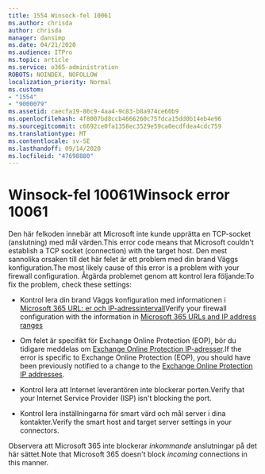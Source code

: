```yaml
---
title: 1554 Winsock-fel 10061
ms.author: chrisda
author: chrisda
manager: dansimp
ms.date: 04/21/2020
ms.audience: ITPro
ms.topic: article
ms.service: o365-administration
ROBOTS: NOINDEX, NOFOLLOW
localization_priority: Normal
ms.custom:
- "1554"
- "9000079"
ms.assetid: caecfa19-86c9-4aa4-9c83-b8a974ce60b9
ms.openlocfilehash: 4f8007bd8ccb4666260c75fdca15dd0b14eb4e96
ms.sourcegitcommit: c6692ce0fa1358ec3529e59ca0ecdfdea4cdc759
ms.translationtype: MT
ms.contentlocale: sv-SE
ms.lasthandoff: 09/14/2020
ms.locfileid: "47698880"
---
```

# <a name="winsock-error-10061"></a><span data-ttu-id="32b82-102">Winsock-fel 10061</span><span class="sxs-lookup"><span data-stu-id="32b82-102">Winsock error 10061</span></span>

<span data-ttu-id="32b82-103">Den här felkoden innebär att Microsoft inte kunde upprätta en TCP-socket (anslutning) med mål värden.</span><span class="sxs-lookup"><span data-stu-id="32b82-103">This error code means that Microsoft couldn't establish a TCP socket (connection) with the target host.</span></span> <span data-ttu-id="32b82-104">Den mest sannolika orsaken till det här felet är ett problem med din brand Väggs konfiguration.</span><span class="sxs-lookup"><span data-stu-id="32b82-104">The most likely cause of this error is a problem with your firewall configuration.</span></span> <span data-ttu-id="32b82-105">Åtgärda problemet genom att kontrol lera följande:</span><span class="sxs-lookup"><span data-stu-id="32b82-105">To fix the problem, check these settings:</span></span>

- <span data-ttu-id="32b82-106">Kontrol lera din brand Väggs konfiguration med informationen i [Microsoft 365 URL: er och IP-adressintervall](https://docs.microsoft.com/office365/enterprise/urls-and-ip-address-ranges)</span><span class="sxs-lookup"><span data-stu-id="32b82-106">Verify your firewall configuration with the information in [Microsoft 365 URLs and IP address ranges](https://docs.microsoft.com/office365/enterprise/urls-and-ip-address-ranges)</span></span>

- <span data-ttu-id="32b82-107">Om felet är specifikt för Exchange Online Protection (EOP), bör du tidigare meddelas om [Exchange Online Protection IP-adresser](https://docs.microsoft.com/office365/SecurityCompliance/eop/exchange-online-protection-ip-addresses).</span><span class="sxs-lookup"><span data-stu-id="32b82-107">If the error is specific to Exchange Online Protection (EOP), you should have been previously notified to a change to the [Exchange Online Protection IP addresses](https://docs.microsoft.com/office365/SecurityCompliance/eop/exchange-online-protection-ip-addresses).</span></span>

- <span data-ttu-id="32b82-108">Kontrol lera att Internet leverantören inte blockerar porten.</span><span class="sxs-lookup"><span data-stu-id="32b82-108">Verify that your Internet Service Provider (ISP) isn't blocking the port.</span></span>

- <span data-ttu-id="32b82-109">Kontrol lera inställningarna för smart värd och mål server i dina kontakter.</span><span class="sxs-lookup"><span data-stu-id="32b82-109">Verify the smart host and target server settings in your connectors.</span></span>

<span data-ttu-id="32b82-110">Observera att Microsoft 365 inte blockerar *inkommande* anslutningar på det här sättet.</span><span class="sxs-lookup"><span data-stu-id="32b82-110">Note that Microsoft 365 doesn't block *incoming* connections in this manner.</span></span>
